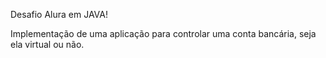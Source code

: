  Desafio Alura em JAVA!


Implementação de uma aplicação para controlar uma conta bancária, seja ela virtual ou não. 

